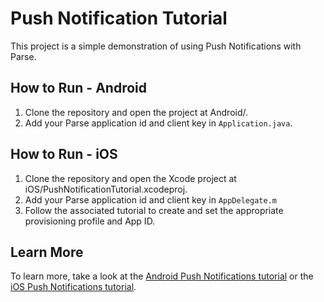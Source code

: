 Push Notification Tutorial
==========================

This project is a simple demonstration of using Push Notifications with Parse.

How to Run - Android
----------------

1. Clone the repository and open the project at Android/.
2. Add your Parse application id and client key in `Application.java`.

How to Run - iOS
----------------

1. Clone the repository and open the Xcode project at iOS/PushNotificationTutorial.xcodeproj.
2. Add your Parse application id and client key in `AppDelegate.m`
3. Follow the associated tutorial to create and set the appropriate provisioning profile and App ID.

Learn More
----------

To learn more, take a look at the [Android Push Notifications tutorial](https://parse.com/tutorials/android-push-notifications) or the [iOS Push Notifications tutorial](https://parse.com/tutorials/push-notifications).